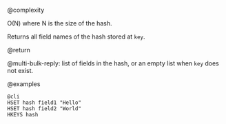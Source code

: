 @complexity

O(N) where N is the size of the hash.

Returns all field names of the hash stored at `key`.

@return

@multi-bulk-reply: list of fields in the hash, or an empty list when `key` does
not exist.

@examples

    @cli
    HSET hash field1 "Hello"
    HSET hash field2 "World"
    HKEYS hash

